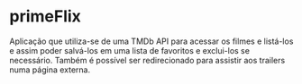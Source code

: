 # primeFlix
Aplicação que utiliza-se de uma TMDb API para acessar os filmes e listá-los e assim poder salvá-los em uma lista de favoritos e exclui-los se necessário. Também é possível ser redirecionado para assistir aos trailers numa página externa.
